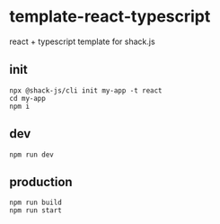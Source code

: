 # template-react-typescript

react + typescript template for shack.js

## init

```
npx @shack-js/cli init my-app -t react
cd my-app
npm i
```

## dev

```
npm run dev
```


## production

```
npm run build
npm run start
```